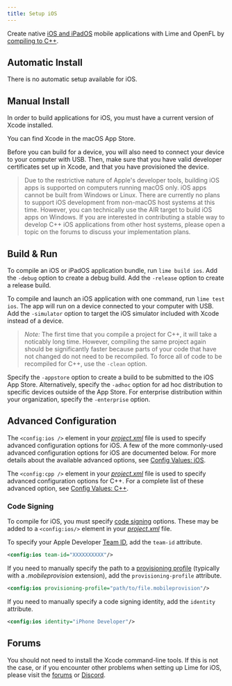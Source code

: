 ```yaml
---
title: Setup iOS
---
```


Create native [iOS and iPadOS](https://developer.apple.com/ios/) mobile applications with Lime and OpenFL by [compiling to C++](https://haxe.org/manual/target-cpp-getting-started.html).

## Automatic Install

There is no automatic setup available for iOS.

## Manual Install

In order to build applications for iOS, you must have a current version of Xcode installed.

You can find Xcode in the macOS App Store.

Before you can build for a device, you will also need to connect your device to your computer with USB. Then, make sure that you have valid developer certificates set up in Xcode, and that you have provisioned the device.

> Due to the restrictive nature of Apple's developer tools, building iOS apps is supported on computers running macOS only. iOS apps cannot be built from Windows or Linux. There are currently no plans to support iOS development from non-macOS host systems at this time. However, you can technically use the AIR target to build iOS apps on Windows. If you are interested in contributing a stable way to develop C++ iOS applications from other host systems, please open a topic on the forums to discuss your implementation plans.

## Build & Run

To compile an iOS or iPadOS application bundle, run `lime build ios`. Add the `-debug` option to create a debug build. Add the `-release` option to create a release build.

To compile and launch an iOS application with one command, run `lime test ios`. The app will run on a device connected to your computer with USB. Add the `-simulator` option to target the iOS simulator included with Xcode instead of a device.

> _Note:_ The first time that you compile a project for C++, it will take a noticably long time. However, compiling the same project again should be significantly faster because parts of your code that have not changed do not need to be recompiled. To force all of code to be recompiled for C++, use the `-clean` option.

Specify the `-appstore` option to create a build to be submitted to the iOS App Store. Alternatively, specify the `-adhoc` option for ad hoc distribution to specific devices outside of the App Store. For enterprise distribution within your organization, specify the `-enterprise` option.

## Advanced Configuration

The `<config:ios />` element in your [_project.xml_](../../project-files/xml-format/) file is used to specify advanced configuration options for iOS. A few of the more commonly-used advanced configuration options for iOS are documented below. For more details about the available advanced options, see [Config Values: iOS](../../project-files/xml-format/config/#ios).

The `<config:cpp />` element in your [_project.xml_](../../project-files/xml-format/) file is used to specify advanced configuration options for C++. For a complete list of these advanced option, see [Config Values: C++](../../project-files/xml-format/config/#c).

### Code Signing

To compile for iOS, you must specify [code signing](https://developer.apple.com/support/code-signing/) options. These may be added to a `<config:ios/>` element in your [_project.xml_](../../project-files/xml-format/) file.

To specify your Apple Developer [Team ID](https://developer.apple.com/help/account/manage-your-team/locate-your-team-id/), add the `team-id` attribute.

```xml
<config:ios team-id="XXXXXXXXXX"/>
```

If you need to manually specify the path to a [provisioning profile](https://developer.apple.com/help/account/manage-profiles/edit-download-or-delete-profiles/) (typically with a _.mobileprovision_ extension), add the `provisioning-profile` attribute.

```xml
<config:ios provisioning-profile="path/to/file.mobileprovision"/>
```

If you need to manually specify a code signing identity, add the `identity` attribute.

```xml
<config:ios identity="iPhone Developer"/>
```

## Forums

You should not need to install the Xcode command-line tools. If this is not the case, or if you encounter other problems when setting up Lime for iOS, please visit the [forums](http://community.openfl.org/c/help) or [Discord](https://discord.gg/tDgq8EE).
